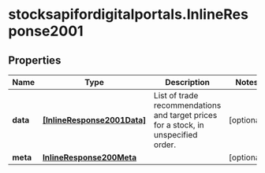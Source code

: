 # stocksapifordigitalportals.InlineResponse2001

## Properties

Name | Type | Description | Notes
------------ | ------------- | ------------- | -------------
**data** | [**[InlineResponse2001Data]**](InlineResponse2001Data.md) | List of trade recommendations and target prices for a stock, in unspecified order. | [optional] 
**meta** | [**InlineResponse200Meta**](InlineResponse200Meta.md) |  | [optional] 


